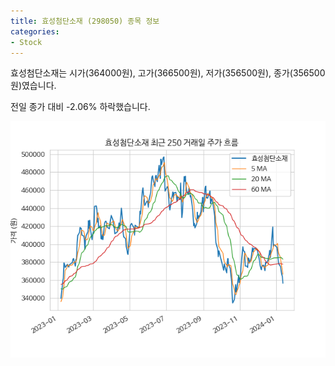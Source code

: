 ```yaml
---
title: 효성첨단소재 (298050) 종목 정보
categories:
- Stock
---
```


효성첨단소재는 시가(364000원), 고가(366500원), 저가(356500원), 종가(356500원)였습니다.

전일 종가 대비 -2.06% 하락했습니다.

<!-- more -->

![298050](/assets/images/stock/298050.png)